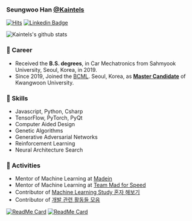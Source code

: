 ### Seungwoo Han [@Kaintels](https://blog.naver.com/engineeringxyz)

[![Hits](https://hits.seeyoufarm.com/api/count/incr/badge.svg?url=https%3A%2F%2Fgithub.com%2FKaintels)](https://hits.seeyoufarm.com)
[![Linkedin Badge](https://img.shields.io/badge/-LinkedIn-blue?style=flat-square&logo=Linkedin&logoColor=white&link=https://www.linkedin.com/in/swhan/)](https://www.linkedin.com/in/swhan/)

![Kaintels's github stats](https://github-readme-stats.vercel.app/api?username=Kaintels&show_icons=true&hide_border=true&&count_private=true)

### 🔭 Career
- Received the **B.S. degrees**, in Car Mechatronics from Sahmyook University, Seoul, Korea, in 2019.
- Since 2019, Joined the [BCML](http://bcml.kw.ac.kr/). Seoul, Korea, as [**Master Candidate**](https://scholar.google.com/citations?user=NWbfyKYAAAAJ&hl=ko) of Kwangwoon University.

### 🌱 Skills
- Javascript, Python, Csharp
- TensorFlow, PyTorch, PyQt
- Computer Aided Design
- Genetic Algorithms
- Generative Adversarial Networks
- Reinforcement Learning
- Neural Architecture Search

### 👯 Activities
- Mentor of Machine Learning at [Madein](https://made-in.co.kr/)
- Mentor of Machine Learning at [Team Mad for Speed](https://www.facebook.com/teammfs)
- Contributor of [Machine Learning Study 혼자 해보기](https://github.com/teddylee777/machine-learning) 
- Contributor of [개발 관련 활동들 모음](https://github.com/FKgk/awesome-activity)

[![ReadMe Card](https://github-readme-stats.vercel.app/api/pin/?username=kaintels&repo=heartbeat-detection-snippet)](https://github.com/Kaintels/heartbeat-detection-snippet)
[![ReadMe Card](https://github-readme-stats.vercel.app/api/pin/?username=kaintels&repo=bp-prediction-snippet)](https://github.com/Kaintels/bp-prediction-snippet)
